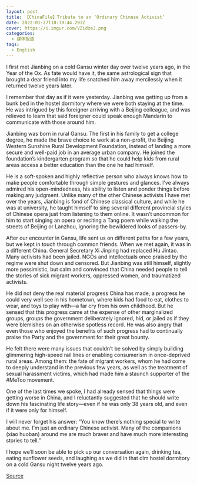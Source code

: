 ```yaml
---
layout: post
title: 【ChinaFile】Tribute to an ‘Ordinary Chinese Activist’
date: 2022-01-27T10:39:44.293Z
cover: https://i.imgur.com/VZidzeJ.png
categories:
  - 媒体报道
tags:
  - English
---
```

I first met Jianbing on a cold Gansu winter day over twelve years ago, in the Year of the Ox. As fate would have it, the same astrological sign that brought a dear friend into my life snatched him away mercilessly when it returned twelve years later.

I remember that day as if it were yesterday. Jianbing was getting up from a bunk bed in the hostel dormitory where we were both staying at the time. He was intrigued by this foreigner arriving with a Beijing colleague, and was relieved to learn that said foreigner could speak enough Mandarin to communicate with those around him.

Jianbing was born in rural Gansu. The first in his family to get a college degree, he made the brave choice to work at a non-profit, the Beijing Western Sunshine Rural Development Foundation, instead of landing a more secure and well-paid job in an average urban company. He joined the foundation’s kindergarten program so that he could help kids from rural areas access a better education than the one he had himself.

He is a soft-spoken and highly reflective person who always knows how to make people comfortable through simple gestures and glances. I’ve always admired his open-mindedness, his ability to listen and ponder things before making any judgment. Unlike many of the other Chinese activists I have met over the years, Jianbing is fond of Chinese classical culture, and while he was at university, he taught himself to sing several different provincial styles of Chinese opera just from listening to them online. It wasn’t uncommon for him to start singing an opera or reciting a Tang poem while walking the streets of Beijing or Lanzhou, ignoring the bewildered looks of passers-by.

After our encounter in Gansu, life sent us on different paths for a few years, but we kept in touch through common friends. When we met again, it was in a different China. General Secretary Xi Jinping had replaced Hu Jintao. Many activists had been jailed. NGOs and intellectuals once praised by the regime were shut down and censored. But Jianbing was still himself, slightly more pessimistic, but calm and convinced that China needed people to tell the stories of sick migrant workers, oppressed women, and traumatized activists.

He did not deny the real material progress China has made, a progress he could very well see in his hometown, where kids had food to eat, clothes to wear, and toys to play with—a far cry from his own childhood. But he sensed that this progress came at the expense of other marginalized groups, groups the government deliberately ignored, hid, or jailed as if they were blemishes on an otherwise spotless record. He was also angry that even those who enjoyed the benefits of such progress had to continually praise the Party and the government for their great bounty.

He felt there were many issues that couldn’t be solved by simply building glimmering high-speed rail lines or enabling consumerism in once-deprived rural areas. Among them: the fate of migrant workers, whom he had come to deeply understand in the previous few years, as well as the treatment of sexual harassment victims, which had made him a staunch supporter of the #MeToo movement.

One of the last times we spoke, I had already sensed that things were getting worse in China, and I reluctantly suggested that he should write down his fascinating life story—even if he was only 38 years old, and even if it were only for himself.

I will never forget his answer: “You know there’s nothing special to write about me. I’m just an ordinary Chinese activist. Many of the companions (xiao huoban) around me are much braver and have much more interesting stories to tell.”

I hope we’ll soon be able to pick up our conversation again, drinking tea, eating sunflower seeds, and laughing as we did in that dim hostel dormitory on a cold Gansu night twelve years ago.

[Source](https://www.chinafile.com/ngo/latest/tribute-ordinary-chinese-activist)
